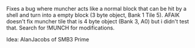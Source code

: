 Fixes a bug where muncher acts like a normal block that can be hit by a shell and turn into a empty block (3 byte object, Bank 1 Tile 5).
AFAIK doesn't fix muncher tile that is 4 byte object (Bank 3, A0) but i didn't test that. Search for !MUNCH for modifications.

Idea: AlanJacobs of SMB3 Prime
